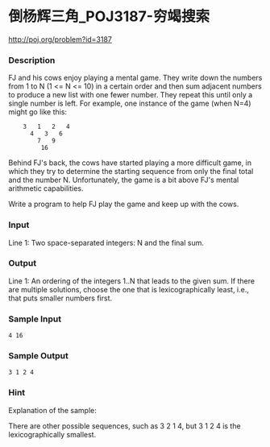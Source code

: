 # 倒杨辉三角_POJ3187-穷竭搜索

http://poj.org/problem?id=3187

### Description

FJ and his cows enjoy playing a mental game. They write down the numbers from 1 to N (1 <= N <= 10) in a certain order and then sum adjacent numbers to produce a new list with one fewer number. They repeat this until only a single number is left. For example, one instance of the game (when N=4) might go like this:



```
    3   1   2   4
      4   3   6
        7   9
         16
```

Behind FJ's back, the cows have started playing a more difficult game, in which they try to determine the starting sequence from only the final total and the number N. Unfortunately, the game is a bit above FJ's mental arithmetic capabilities.

Write a program to help FJ play the game and keep up with the cows.

### Input

Line 1: Two space-separated integers: N and the final sum.

### Output

Line 1: An ordering of the integers 1..N that leads to the given sum. If there are multiple solutions, choose the one that is lexicographically least, i.e., that puts smaller numbers first.

### Sample Input

```
4 16
```

### Sample Output

```
3 1 2 4
```

### Hint

Explanation of the sample:

There are other possible sequences, such as 3 2 1 4, but 3 1 2 4 is the lexicographically smallest.